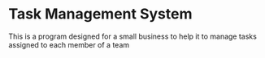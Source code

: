# Task Management System
 This is a program designed for a small business to help it to manage tasks assigned to each member of a team
